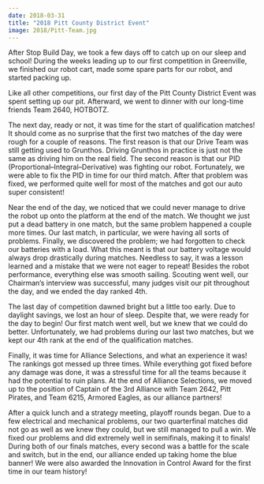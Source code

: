 ```yaml
---
date: 2018-03-31
title: "2018 Pitt County District Event"
image: 2018/Pitt-Team.jpg
---
```


After Stop Build Day, we took a few days off to catch up on our sleep and school!  During the weeks leading up to our first competition in Greenville, we finished our robot cart, made some spare parts for our robot, and started packing up.

Like all other competitions, our first day of the Pitt County District Event was spent setting up our pit. Afterward, we went to dinner with our long-time friends Team 2640, HOTBOTZ.

The next day, ready or not, it was time for the start of qualification matches! It should come as no surprise that the first two matches of the day were rough for a couple of reasons. The first reason is that our Drive Team was still getting used to Grunthos. Driving Grunthos in practice is just not the same as driving him on the real field. The second reason is that our PID (Proportional–Integral–Derivative) was fighting our robot. Fortunately, we were able to fix the PID in time for our third match. After that problem was fixed, we performed quite well for most of the matches and got our auto super consistent!

Near the end of the day, we noticed that we could never manage to drive the robot up onto the platform at the end of the match. We thought we just put a dead battery in one match, but the same problem happened a couple more times. Our last match, in particular, we were having all sorts of problems. Finally, we discovered the problem; we had forgotten to check our batteries with a load. What this meant is that our battery voltage would always drop drastically during matches. Needless to say, it was a lesson learned and a mistake that we were not eager to repeat! Besides the robot performance, everything else was smooth sailing. Scouting went well, our Chairman’s interview was successful, many judges visit our pit throughout the day, and we ended the day ranked 4th.

The last day of competition dawned bright but a little too early. Due to daylight savings, we lost an hour of sleep. Despite that, we were ready for the day to begin! Our first match went well, but we knew that we could do better. Unfortunately, we had problems during our last two matches, but we kept our 4th rank at the end of the qualification matches.

Finally, it was time for Alliance Selections, and what an experience it was! The rankings got messed up three times. While everything got fixed before any damage was done, it was a stressful time for all the teams because it had the potential to ruin plans. At the end of Alliance Selections, we moved up to the position of Captain of the 3rd Alliance with Team 2642, Pitt Pirates, and Team 6215, Armored Eagles, as our alliance partners!

After a quick lunch and a strategy meeting, playoff rounds began. Due to a few electrical and mechanical problems, our two quarterfinal matches did not go as well as we knew they could, but we still managed to pull a win. We fixed our problems and did extremely well in semifinals, making it to finals! During both of our finals matches, every second was a battle for the scale and switch, but in the end, our alliance ended up taking home the blue banner! We were also awarded the Innovation in Control Award for the first time in our team history!
